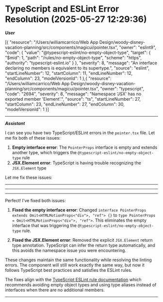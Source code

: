<!-- Generated by SpecStory -->

# TypeScript and ESLint Error Resolution (2025-05-27 12:29:36)

_**User**_

[{
	"resource": "/Users/williamcarrico/Web App Design/woody-disney-vacation-planning/src/components/magicui/pointer.tsx",
	"owner": "eslint9",
	"code": {
		"value": "@typescript-eslint/no-empty-object-type",
		"target": {
			"$mid": 1,
			"path": "/rules/no-empty-object-type",
			"scheme": "https",
			"authority": "typescript-eslint.io"
		}
	},
	"severity": 8,
	"message": "An interface declaring no members is equivalent to its supertype.",
	"source": "eslint",
	"startLineNumber": 12,
	"startColumn": 11,
	"endLineNumber": 12,
	"endColumn": 23,
	"modelVersionId": 1
},{
	"resource": "/Users/williamcarrico/Web App Design/woody-disney-vacation-planning/src/components/magicui/pointer.tsx",
	"owner": "typescript",
	"code": "2694",
	"severity": 8,
	"message": "Namespace 'JSX' has no exported member 'Element'.",
	"source": "ts",
	"startLineNumber": 27,
	"startColumn": 23,
	"endLineNumber": 27,
	"endColumn": 30,
	"modelVersionId": 1
}]

---

_**Assistant**_

I can see you have two TypeScript/ESLint errors in the `pointer.tsx` file. Let me fix both of these issues:

1. **Empty interface error**: The `PointerProps` interface is empty and extends another type, which triggers the `@typescript-eslint/no-empty-object-type` rule
2. **JSX.Element error**: TypeScript is having trouble recognizing the `JSX.Element` type

Let me fix these issues:

---



---



---

Perfect! I've fixed both issues:

1. **Fixed the empty interface error**: Changed `interface PointerProps extends Omit<HTMLMotionProps<"div">, "ref"> {}` to `type PointerProps = Omit<HTMLMotionProps<"div">, "ref">`. This eliminates the empty interface that was triggering the `@typescript-eslint/no-empty-object-type` rule.

2. **Fixed the JSX.Element error**: Removed the explicit `JSX.Element` return type annotation. TypeScript can infer the return type automatically, and this avoids the namespace issue you were encountering.

These changes maintain the same functionality while resolving the linting errors. The component will still work exactly the same way, but now it follows TypeScript best practices and satisfies the ESLint rules.

The fixes align with the [TypeScript ESLint rule documentation](https://typescript-eslint.io/rules/no-empty-object-type) which recommends avoiding empty object types and using type aliases instead of interfaces when there are no additional members.

---


